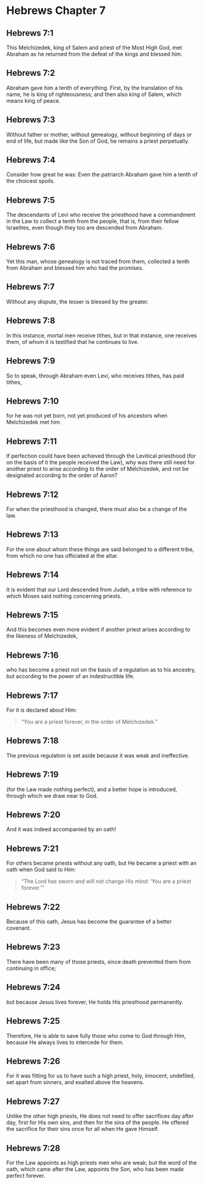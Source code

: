 # Hebrews Chapter 7

## Hebrews 7:1

This Melchizedek, king of Salem and priest of the Most High God, met Abraham as he returned from the defeat of the kings and blessed him.

## Hebrews 7:2

Abraham gave him a tenth of everything. First, by the translation of his name, he is king of righteousness; and then also king of Salem, which means king of peace.

## Hebrews 7:3

Without father or mother, without genealogy, without beginning of days or end of life, but made like the Son of God, he remains a priest perpetually.

## Hebrews 7:4

Consider how great he was: Even the patriarch Abraham gave him a tenth of the choicest spoils.

## Hebrews 7:5

The descendants of Levi who receive the priesthood have a commandment in the Law to collect a tenth from the people, that is, from their fellow Israelites, even though they too are descended from Abraham.

## Hebrews 7:6

Yet this man, whose genealogy is not traced from them, collected a tenth from Abraham and blessed him who had the promises.

## Hebrews 7:7

Without any dispute, the lesser is blessed by the greater.

## Hebrews 7:8

In this instance, mortal men receive tithes, but in that instance, one receives them, of whom it is testified that he continues to live.

## Hebrews 7:9

So to speak, through Abraham even Levi, who receives tithes, has paid tithes,

## Hebrews 7:10

for he was not yet born, not yet produced of his ancestors when Melchizedek met him.

## Hebrews 7:11

If perfection could have been achieved through the Levitical priesthood (for on the basis of it the people received the Law), why was there still need for another priest to arise according to the order of Melchizedek, and not be designated according to the order of Aaron?

## Hebrews 7:12

For when the priesthood is changed, there must also be a change of the law.

## Hebrews 7:13

For the one about whom these things are said belonged to a different tribe, from which no one has officiated at the altar.

## Hebrews 7:14

It is evident that our Lord descended from Judah, a tribe with reference to which Moses said nothing concerning priests.

## Hebrews 7:15

And this becomes even more evident if another priest arises according to the likeness of Melchizedek,

## Hebrews 7:16

who has become a priest not on the basis of a regulation as to his ancestry, but according to the power of an indestructible life.

## Hebrews 7:17

For it is declared about Him:

> “You are a priest forever,
> in the order of Melchizedek.”

## Hebrews 7:18

The previous regulation is set aside because it was weak and ineffective.

## Hebrews 7:19

(for the Law made nothing perfect), and a better hope is introduced, through which we draw near to God.

## Hebrews 7:20

And it was indeed accompanied by an oath!

## Hebrews 7:21

For others became priests without any oath, but He became a priest with an oath when God said to Him:

> “The Lord has sworn
> and will not change His mind:
> ‘You are a priest forever.’”

## Hebrews 7:22

Because of this oath, Jesus has become the guarantee of a better covenant.

## Hebrews 7:23

There have been many of those priests, since death prevented them from continuing in office;

## Hebrews 7:24

but because Jesus lives forever, He holds His priesthood permanently.

## Hebrews 7:25

Therefore, He is able to save fully those who come to God through Him, because He always lives to intercede for them.

## Hebrews 7:26

For it was fitting for us to have such a high priest, holy, innocent, undefiled, set apart from sinners, and exalted above the heavens.

## Hebrews 7:27

Unlike the other high priests, He does not need to offer sacrifices day after day, first for His own sins, and then for the sins of the people. He offered the sacrifice for their sins once for all when He gave Himself.

## Hebrews 7:28

For the Law appoints as high priests men who are weak; but the word of the oath, which came after the Law, appoints the Son, who has been made perfect forever.
